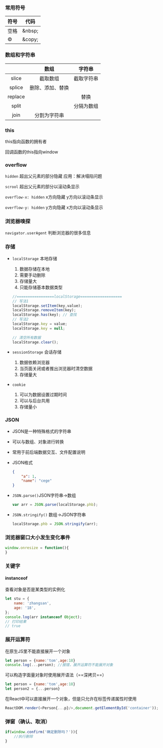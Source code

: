 ### 常用符号

| 符号   | 代码    |
| ------ | ------- |
| 空格   | \&nbsp; |
| &copy; | \&copy; |



### 数组和字符串


|         |       数组       |   字符串   |
| :-----: | :--------------: | :--------: |
|  slice  |     截取数组     | 截取字符串 |
| splice  | 删除、添加、替换 |            |
| replace |                  |    替换    |
|  split  |                  | 分隔为数组 |
|  join   |   分割为字符串   |            |

### this

this指向函数的拥有者

回调函数的this指向window

### overflow

`hidden` 超出父元素的部分隐藏 应用：解决塌陷问题

`scrool` 超出父元素的部分以滚动条显示

`overflow-x: hidden` x方向隐藏 y方向以滚动条显示

`overflow-y: hidden` y方向隐藏 x方向以滚动条显示

### 浏览器嗅探

`navigator.userAgent` 判断浏览器的很多信息

### 存储

* `localStorage` 本地存储
  1. 数据存储在本地
  2. 需要手动删除
  3. 存储量大
  4. 只能存储基本数据类型
  
  ```js
  //=================localStorage===================
  // 写法1
  localStorage.setItem(key,value);
  localStorage.removeItem(key);
  localStorage.has(key); // 查找
  // 写法2
  localStorage.key = value;
  localStorage.key = null;
      
  // 清空所有数据
  localStorage.clear();
  ```
  
* `sessionStorage` 会话存储
  1. 数据依赖浏览器
  2. 当页面关闭或者推出浏览器时清空数据
  3. 存储量大
  
* `cookie` 
  1. 可以为数据设置过期时间
  2. 可以与后台共用
  3. 存储量小

### JSON

* JSON是一种特殊格式的字符串

* 可以与数组、对象进行转换

* 常用于前后端数据交互、文件配置说明

* JSON格式

  ```json
  {
      "a": 1,
      "name": "cege"
  }
  ```

* `JSON.parse()`JSON字符串->数组

  ```js
  var arr = JSON.parse(localStorage.phb);
  ```

* `JSON.stringify()` 数组->JSON字符串

  ```js
  localStorage.phb = JSON.stringify(arr);
  ```


### 浏览器窗口大小发生变化事件

```js
window.onresize = function(){
}
```

### 关键字

#### instanceof

查看对象是否是某类型的实例化

```js
let stu = {
    name: 'zhangsan',
    age: '18',
};
console.log(arr instanceof Object);
// 打印结果
// true
```

### 展开运算符

在原生JS里不能直接展开一个对象

```js
let person = {name:'tom',age:18}
console.log(...person); //报错，展开运算符不能展开对象
```

可以构造字面量对象时使用展开语法（==深拷贝==）

```js
let person = {name:'tom',age:18}
let person2 = {...person}
```

在React中可以直接展开一个对象，但是只允许在标签传递属性时使用

```jsx
ReactDOM.render(<Person{...p}/>,document.getElementById('container'));
```

### 弹窗（确认、取消）

```js
if(window.confirm('确定删除吗？')){
    //执行删除
} 
```







 
